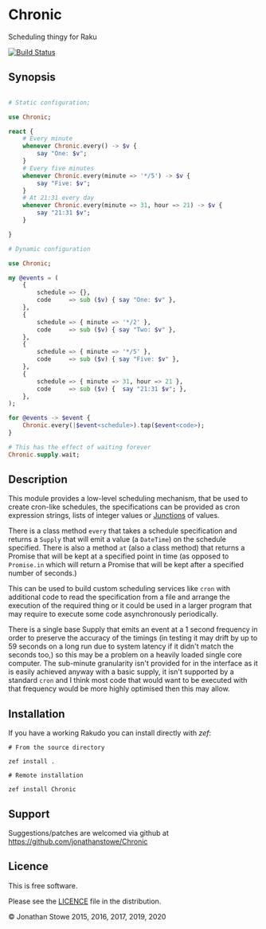# Chronic

Scheduling thingy for Raku

[![Build Status](https://travis-ci.org/jonathanstowe/Chronic.svg?branch=master)](https://travis-ci.org/jonathanstowe/Chronic)

## Synopsis

```raku

# Static configuration;

use Chronic;

react {
    # Every minute
    whenever Chronic.every() -> $v {
        say "One: $v";
    }
    # Every five minutes
    whenever Chronic.every(minute => '*/5') -> $v {
        say "Five: $v";
    }
    # At 21:31 every day
    whenever Chronic.every(minute => 31, hour => 21) -> $v {
        say "21:31 $v";
    }

}

# Dynamic configuration

use Chronic;

my @events = (
    {
        schedule => {},
        code     => sub ($v) { say "One: $v" },
    },
    {
        schedule => { minute => '*/2' },
        code     => sub ($v) { say "Two: $v" },
    },
    {
        schedule => { minute => '*/5' },
        code     => sub ($v) { say "Five: $v" },
    },
    {
        schedule => { minute => 31, hour => 21 },
        code     => sub ($v) {  say "21:31 $v"; },
    },
);

for @events -> $event {
    Chronic.every(|$event<schedule>).tap($event<code>);
}

# This has the effect of waiting forever
Chronic.supply.wait;

```

## Description

This module provides a low-level scheduling mechanism, that be used to
create cron-like schedules, the specifications can be provided as cron
expression strings, lists of integer values or [Junctions](https://docs.perl6.org/type/Junction) of values.

There is a class method ```every``` that takes a schedule specification
and returns a ```Supply``` that will emit a value (a ```DateTime```) on
the schedule specified. There is also a method ```at``` (also a class
method) that returns a Promise that will be kept at a specified point
in time (as opposed to ```Promise.in``` which will return a Promise that
will be kept after a specified number of seconds.)

This can be used to build custom scheduling services like ```cron```
with additional code to read the specification from a file and arrange
the execution of the required thing or it could be used in a larger
program that may require to execute some code asynchronously periodically.

There is a single base Supply that emits an event at a 1 second frequency
in order to preserve the accuracy of the timings (in testing it may drift
by up to 59 seconds on a long run due to system latency if it didn't match
the seconds too,) so this may be a problem on a heavily loaded single core
computer. The sub-minute granularity isn't provided for in the interface
as it is easily achieved anyway with a basic supply, it isn't supported by
a standard ```cron``` and I think most code that would want to be executed
with that frequency would be more highly optimised then this may allow.

## Installation

If you have a working Rakudo you can install directly with *zef*:

    # From the source directory
   
    zef install .

    # Remote installation

    zef install Chronic

## Support

Suggestions/patches are welcomed via github at https://github.com/jonathanstowe/Chronic

## Licence

This is free software.

Please see the [LICENCE](LICENCE) file in the distribution.

© Jonathan Stowe 2015, 2016, 2017, 2019, 2020
